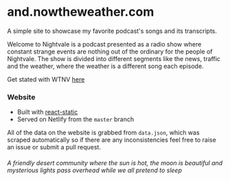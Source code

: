 # and.nowtheweather.com

A simple site to showcase my favorite podcast's songs and its transcripts.

Welcome to Nightvale is a podcast presented as a radio show where constant strange
events are nothing out of the ordinary for the people of Nightvale. The show is
divided into different segments like the news, traffic and the weather, where the
weather is a different song each episode.

Get stated with WTNV [here](http://www.welcometonightvale.com/listen/)

### Website

* Built with [react-static](https://github.com/nozzle/react-static)
* Served on Netlify from the `master` branch

All of the data on the website is grabbed from `data.json`, which
was scraped automatically so if there are any inconsistencies feel free 
to raise an issue or submit a pull request.

###### A friendly desert community where the sun is hot, the moon is beautiful and mysterious lights pass overhead while we all pretend to sleep
